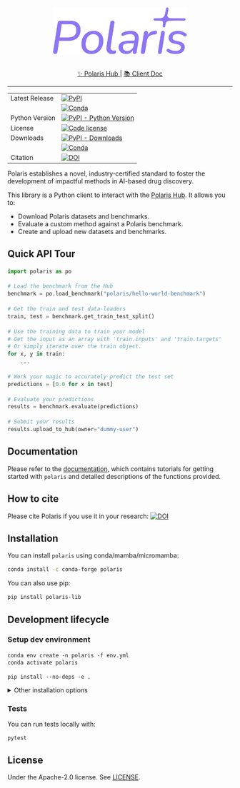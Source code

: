 <div align="center">
    <img src="docs/images/logo.svg" width="300px">
</div>
</br>

<p align="center">
    <a href="https://polarishub.io/" target="_blank">
      ✨ Polaris Hub
  </a> |
  <a href="https://polaris-hub.github.io/polaris/" target="_blank">
      📚 Client Doc
  </a>
</p>

---

|  |  | 
| --- | --- | 
| Latest Release | [![PyPI](https://img.shields.io/pypi/v/polaris-lib)](https://pypi.org/project/polaris-lib/) | 
|  | [![Conda](https://img.shields.io/conda/v/conda-forge/polaris?label=conda&color=success)](https://anaconda.org/conda-forge/polaris) |
| Python Version | [![PyPI - Python Version](https://img.shields.io/pypi/pyversions/polaris-lib)](https://pypi.org/project/polaris-lib/) |
| License | [![Code license](https://img.shields.io/badge/Code%20License-Apache_2.0-green.svg)](https://github.com/polaris-hub/polaris/blob/main/LICENSE) |
| Downloads | [![PyPI - Downloads](https://img.shields.io/pypi/dm/polaris-lib)](https://pypi.org/project/polaris-lib/) |
| | [![Conda](https://img.shields.io/conda/dn/conda-forge/polaris)](https://anaconda.org/conda-forge/polaris) |
| Citation | [![DOI](https://zenodo.org/badge/DOI/10.5281/zenodo.13652588.svg)](https://doi.org/10.5281/zenodo.13652588) |

Polaris establishes a novel, industry‑certified standard to foster the development of impactful methods in AI-based drug discovery.

This library is a Python client to interact with the [Polaris Hub](https://polarishub.io/). It allows you to:

- Download Polaris datasets and benchmarks.
- Evaluate a custom method against a Polaris benchmark.
- Create and upload new datasets and benchmarks.

## Quick API Tour

```python
import polaris as po

# Load the benchmark from the Hub
benchmark = po.load_benchmark("polaris/hello-world-benchmark")

# Get the train and test data-loaders
train, test = benchmark.get_train_test_split()

# Use the training data to train your model
# Get the input as an array with 'train.inputs' and 'train.targets'  
# Or simply iterate over the train object.
for x, y in train:
    ...

# Work your magic to accurately predict the test set
predictions = [0.0 for x in test]

# Evaluate your predictions
results = benchmark.evaluate(predictions)

# Submit your results
results.upload_to_hub(owner="dummy-user")
```

## Documentation

Please refer to the [documentation](https://polaris-hub.github.io/polaris/), which contains tutorials for getting started with `polaris` and detailed descriptions of the functions provided.

## How to cite

Please cite Polaris if you use it in your research: [![DOI](https://zenodo.org/badge/DOI/10.5281/zenodo.13652588.svg)](https://doi.org/10.5281/zenodo.13652588)

## Installation

You can install `polaris` using conda/mamba/micromamba:

```bash
conda install -c conda-forge polaris
```

You can also use pip:

```bash
pip install polaris-lib
```

## Development lifecycle

### Setup dev environment

```shell
conda env create -n polaris -f env.yml
conda activate polaris

pip install --no-deps -e .
```

<details>
  <summary>Other installation options</summary>
  
    Alternatively, using [uv](https://github.com/astral-sh/uv):
    ```shell
    uv venv -p 3.12 polaris
    source .venv/polaris/bin/activate
    uv pip compile pyproject.toml -o requirements.txt --all-extras
    uv pip install -r requirements.txt 
    ```   
</details>


### Tests

You can run tests locally with:

```shell
pytest
```

## License

Under the Apache-2.0 license. See [LICENSE](LICENSE).
